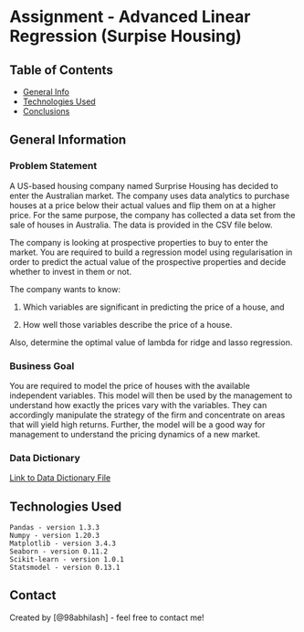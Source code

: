# Assignment - Advanced Linear Regression (Surpise Housing)

## Table of Contents
* [General Info](#general-information)
* [Technologies Used](#technologies-used)
* [Conclusions](#conclusions)
<!--  -->
<!-- You can include any other section that is pertinent to your problem -->

## General Information
### Problem Statement

A US-based housing company named Surprise Housing has decided to enter the Australian market. The company uses data analytics to purchase houses at a price below their actual values and flip them on at a higher price. For the same purpose, the company has collected a data set from the sale of houses in Australia. The data is provided in the CSV file below.

 

The company is looking at prospective properties to buy to enter the market. You are required to build a regression model using regularisation in order to predict the actual value of the prospective properties and decide whether to invest in them or not.

 

The company wants to know:

1. Which variables are significant in predicting the price of a house, and

2. How well those variables describe the price of a house.

Also, determine the optimal value of lambda for ridge and lasso regression.


### Business Goal

You are required to model the price of houses with the available independent variables. This model will then be used by the management to understand how exactly the prices vary with the variables. They can accordingly manipulate the strategy of the firm and concentrate on areas that will yield high returns. Further, the model will be a good way for management to understand the pricing dynamics of a new market. 

### Data Dictionary 

[Link to Data Dictionary File](./data_description.txt)
	


<!-- You don't have to answer all the questions - just the ones relevant to your project. -->


## Technologies Used
    Pandas - version 1.3.3
    Numpy - version 1.20.3
    Matplotlib - version 3.4.3
    Seaborn - version 0.11.2
    Scikit-learn - version 1.0.1
    Statsmodel - version 0.13.1

<!-- As the libraries versions keep on changing, it is recommended to mention the version of library used in this project -->

## Contact
Created by [@98abhilash] - feel free to contact me!
